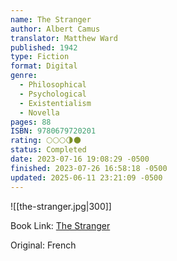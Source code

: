 ```yaml
---
name: The Stranger
author: Albert Camus
translator: Matthew Ward
published: 1942
type: Fiction
format: Digital
genre:
  - Philosophical
  - Psychological
  - Existentialism
  - Novella
pages: 88
ISBN: 9780679720201
rating: 🌕🌕🌕🌗🌑
status: Completed
date: 2023-07-16 19:08:29 -0500
finished: 2023-07-26 16:58:18 -0500
updated: 2025-06-11 23:21:09 -0500
---
```


![[the-stranger.jpg|300]]

Book Link: [The Stranger](https://www.goodreads.com/book/show/49552.The_Stranger)

Original: French
